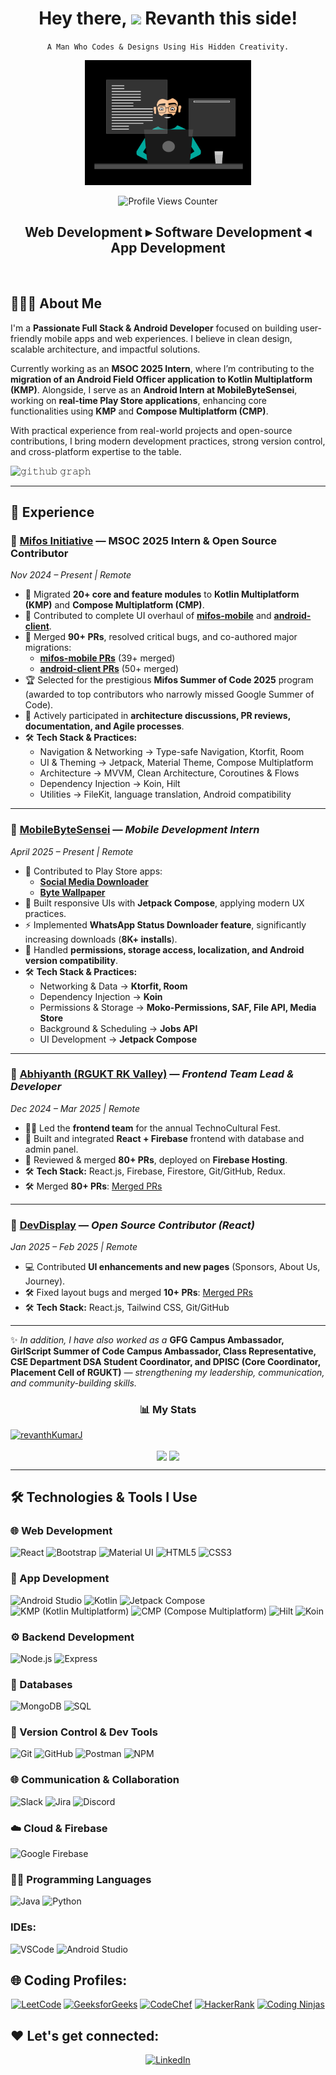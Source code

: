 
<div align="center">
  	
  <h1 align="center">Hey there, <img src="https://raw.githubusercontent.com/MartinHeinz/MartinHeinz/master/wave.gif" width="40px"> Revanth this side!</h1>

  <p><code>A Man Who Codes & Designs Using His Hidden Creativity.</code></p>
  
  <img src="./thoughtworks-gif_dribbble.gif" height="200px" alt="ThoughtWorks GIF" />
  
  <p>
    <img src="https://komarev.com/ghpvc/?username=revanthkumarJ&label=Profile%20views&color=0e75b6&style=flat" alt="Profile Views Counter" />
  </p>
  
  <h2 align="center">Web Development ▸ Software Development ◂ App Development</h2>
  
</div>


<br/>

## 🙋🏻‍♂️ **About Me**

I'm a **Passionate Full Stack & Android Developer** focused on building user-friendly mobile apps and web experiences. I believe in clean design, scalable architecture, and impactful solutions.

Currently working as an **MSOC 2025 Intern**, where I’m contributing to the **migration of an Android Field Officer application to Kotlin Multiplatform (KMP)**. Alongside, I serve as an **Android Intern at MobileByteSensei**, working on **real-time Play Store applications**, enhancing core functionalities using **KMP** and **Compose Multiplatform (CMP)**.

With practical experience from real-world projects and open-source contributions, I bring modern development practices, strong version control, and cross-platform expertise to the table.



![𝚐𝚒𝚝𝚑𝚞𝚋 𝚐𝚛𝚊𝚙𝚑](https://github-readme-activity-graph.vercel.app/graph?username=revanthkumarJ&theme=react-dark&hide_border=true&area=true) <hr>

## 💼 Experience

### 📌 [Mifos Initiative](https://mifos.org/) —  **MSOC 2025 Intern & Open Source Contributor**  
*Nov 2024 – Present | Remote*  

- 🚀 Migrated **20+ core and feature modules** to **Kotlin Multiplatform (KMP)** and **Compose Multiplatform (CMP)**.  
- 🎨 Contributed to complete UI overhaul of **[mifos-mobile](https://play.google.com/store/apps/details?id=org.mifos.mobile)** and **[android-client](https://play.google.com/store/apps/details?id=com.mifos.mifosxdroid)**.  
- 🔧 Merged **90+ PRs**, resolved critical bugs, and co-authored major migrations:  
  - **[mifos-mobile PRs](https://github.com/openMF/mifos-mobile/pulls?q=is%3Amerged+is%3Apr+author%3ArevanthkumarJ)** (39+ merged)  
  - **[android-client PRs](https://github.com/openMF/android-client/pulls?q=is%3Amerged+is%3Apr+author%3ArevanthKumarJ)** (50+ merged)  
- 🏆 Selected for the prestigious **Mifos Summer of Code 2025** program (awarded to top contributors who narrowly missed Google Summer of Code).  
- 🤝 Actively participated in **architecture discussions, PR reviews, documentation, and Agile processes**.  
- 🛠️ **Tech Stack & Practices:**  
  - Navigation & Networking → Type-safe Navigation, Ktorfit, Room  
  - UI & Theming → Jetpack, Material Theme, Compose Multiplatform  
  - Architecture → MVVM, Clean Architecture, Coroutines & Flows  
  - Dependency Injection → Koin, Hilt  
  - Utilities → FileKit, language translation, Android compatibility  

---

### 📌 [MobileByteSensei](https://www.mobilebytesensei.com/) — *Mobile Development Intern*  
*April 2025 – Present | Remote*  

- 📱 Contributed to Play Store apps:  
  - [**Social Media Downloader**](https://play.google.com/store/apps/details?id=com.sensei.social&pcampaignid=web_share)  
  - [**Byte Wallpaper**](https://play.google.com/store/apps/details?id=org.mobilebytesensei.wallpaper&pcampaignid=web_share)  
- 🎨 Built responsive UIs with **Jetpack Compose**, applying modern UX practices.  
- ⚡ Implemented **WhatsApp Status Downloader feature**, significantly increasing downloads (**8K+ installs**).  
- 🔐 Handled **permissions, storage access, localization, and Android version compatibility**.  
- 🛠️ **Tech Stack & Practices:**  
  - Networking & Data → **Ktorfit, Room**  
  - Dependency Injection → **Koin**  
  - Permissions & Storage → **Moko-Permissions, SAF, File API, Media Store**  
  - Background & Scheduling → **Jobs API**  
  - UI Development → **Jetpack Compose**  


---

### 📌 [Abhiyanth (RGUKT RK Valley)](https://abhiyanthrkv.in/) — *Frontend Team Lead & Developer*  
*Dec 2024 – Mar 2025 | Remote*  

- 👨‍💻 Led the **frontend team** for the annual TechnoCultural Fest.  
- 🚀 Built and integrated **React + Firebase** frontend with database and admin panel.  
- 🔧 Reviewed & merged **80+ PRs**, deployed on **Firebase Hosting**.  
- 🛠️ **Tech Stack:** React.js, Firebase, Firestore, Git/GitHub, Redux.  
- 🛠️ Merged **80+ PRs**: [Merged PRs](https://github.com/Student-Recreation-Center-CSE-RKV/Abhiyanth-Client/pulls?q=is%3Amerged+is%3Apr+author%3ArevanthkumarJ+)  

---

### 📌 [DevDisplay](https://github.com/codeaashu/DevDisplay) — *Open Source Contributor (React)*  
*Jan 2025 – Feb 2025 | Remote*  

- 💻 Contributed **UI enhancements and new pages** (Sponsors, About Us, Journey).  
- 🛠️ Fixed layout bugs and merged **10+ PRs**: [Merged PRs](https://github.com/codeaashu/DevDisplay/pulls?q=is%3Amerged+is%3Apr+author%3ArevanthkumarJ)  
- 🛠️ **Tech Stack:** React.js, Tailwind CSS, Git/GitHub

---

✨ *In addition, I have also worked as a* **GFG Campus Ambassador, GirlScript Summer of Code Campus Ambassador, Class Representative, CSE Department DSA Student Coordinator, and DPISC (Core Coordinator, Placement Cell of RGUKT)** *— strengthening my leadership, communication, and community-building skills.*  

<h3 align="center">📊 My Stats</h3>
<p align="left"> <a href="https://github.com/ryo-ma/github-profile-trophy"><img src="https://github-profile-trophy.vercel.app/?username=revanthkumarJ&theme=algolia" alt="revanthKumarJ" /></a> </p>
<p align="center">
    <img align="center" src="https://github-readme-stats.vercel.app/api?username=revanthkumarJ&show_icons=true&rank_icon=github&border=true&border_color=ffffff&title_color=00ACC1&amp&icon_color=00ACC1&amp&text_color=FFFFFF&amp&bg_color=001233&count_private=true&include_all_commits=true&show=reviews,discussions_started,discussions_answered,prs_merged,prs_merged_percentage"/>
    <img align="center" height="195px" src="https://github-readme-stats.vercel.app/api/top-langs/?username=revanthkumarJ&show_icons=true&border=true&border_color=ffffff&text_color=FFFFFF&bg_color=001233&title_color=00ACC1&langs_count=15&layout=compact" />

</div> <hr>



## 🛠️ Technologies & Tools I Use

### 🌐 Web Development
<p>
  <img alt="React" src="https://img.shields.io/badge/React-20232A?style=for-the-badge&logo=react&logoColor=61DAFB" height="25px"/>
  <img alt="Bootstrap" src="https://img.shields.io/badge/Bootstrap-563D7C?style=for-the-badge&logo=bootstrap&logoColor=white" height="25px"/>
  <img alt="Material UI" src="https://img.shields.io/badge/Material--UI-0081CB?style=for-the-badge&logo=material-ui&logoColor=white" height="25px"/>
  <img alt="HTML5" src="https://img.shields.io/badge/HTML5-E34F26?style=for-the-badge&logo=html5&logoColor=white" height="25px"/>
  <img alt="CSS3" src="https://img.shields.io/badge/CSS3-1572B6?style=for-the-badge&logo=css3&logoColor=white" height="25px"/>
</p>

### 📱 App Development
<p>
  <img alt="Android Studio" src="https://img.shields.io/badge/Android_Studio-3DDC84?style=for-the-badge&logo=androidstudio&logoColor=white" height="25px"/>
  <img alt="Kotlin" src="https://img.shields.io/badge/Kotlin-00599C?style=for-the-badge&logo=kotlin&logoColor=61DAFB" height="25px"/>
  <img alt="Jetpack Compose" src="https://img.shields.io/badge/Jetpack_Compose-00599C?style=for-the-badge&logo=jetpackcompose&logoColor=61DAFB" height="25px"/>
  <img alt="KMP (Kotlin Multiplatform)" src="https://img.shields.io/badge/KMP-00599C?style=for-the-badge&logo=kotlin&logoColor=61DAFB" height="25px"/>
  <img alt="CMP (Compose Multiplatform)" src="https://img.shields.io/badge/CMP-00599C?style=for-the-badge&logo=kotlin&logoColor=61DAFB" height="25px"/>
  <img alt="Hilt" src="https://img.shields.io/badge/Hilt-ED8B00?style=for-the-badge&logo=android&logoColor=white" height="25px"/>
  <img alt="Koin" src="https://img.shields.io/badge/Koin-FFCA28?style=for-the-badge&logo=kotlin&logoColor=white" height="25px"/>
</p>

### ⚙️ Backend Development
<p>
  <img alt="Node.js" src="https://img.shields.io/badge/-Nodejs-43853d?style=for-the-badge&logo=Node.js&logoColor=white" height="25px"/>
  <img alt="Express" src="https://img.shields.io/badge/express.js-%23404d59.svg?style=for-the-badge&logo=express&logoColor=%2361DAFB" height="25px"/>
</p>

### 💾 Databases
<p>
  <img alt="MongoDB" src="https://img.shields.io/badge/-MongoDB-13aa52?style=for-the-badge&logo=mongodb&logoColor=white" height="25px"/>
  <img alt="SQL" src="https://img.shields.io/badge/SQL-4479A1?style=for-the-badge&logo=sql&logoColor=white" height="25px"/>
</p>

### 🔧 Version Control & Dev Tools
<p>
  <img alt="Git" src="https://img.shields.io/badge/-Git-F05032?style=for-the-badge&logo=git&logoColor=white" height="25px"/>
  <img alt="GitHub" src="https://img.shields.io/badge/-GitHub-181717?style=for-the-badge&logo=github&logoColor=white" height="25px"/>
  <img alt="Postman" src="https://img.shields.io/badge/-Postman-00C7B7?style=for-the-badge&logo=postman&logoColor=white" height="25px"/>
  <img alt="NPM" src="https://img.shields.io/badge/NPM-%23000000.svg?style=for-the-badge&logo=npm&logoColor=white" height="25px"/>
</p>

### 🌐 Communication & Collaboration
<p>
  <img alt="Slack" src="https://img.shields.io/badge/Slack-4A154B?style=for-the-badge&logo=slack&logoColor=white" height="25px"/>
  <img alt="Jira" src="https://img.shields.io/badge/Jira-0052CC?style=for-the-badge&logo=jira&logoColor=white" height="25px"/>
  <img alt="Discord" src="https://img.shields.io/badge/Discord-5865F2?style=for-the-badge&logo=discord&logoColor=white" height="25px"/>
</p>

### ☁️ Cloud & Firebase
<p>
  <img alt="Google Firebase" src="https://img.shields.io/badge/Firebase-FFCA28?style=for-the-badge&logo=firebase&logoColor=white" height="25px"/>
</p>

### 🧑‍💻 Programming Languages
<p>
  <img alt="Java" src="https://img.shields.io/badge/Java-ED8B00?style=for-the-badge&logo=java&logoColor=white" height="25px"/>
  <img alt="Python" src="https://img.shields.io/badge/Python-3776AB?style=for-the-badge&logo=python&logoColor=white" height="25px"/>
</p>


### IDEs:
<p>
  <img alt="VSCode" src="https://img.shields.io/badge/VSCode-007ACC?style=for-the-badge&logo=visual-studio-code&logoColor=white" height="25px"/>
  <img alt="Android Studio" src="https://img.shields.io/badge/Android_Studio-3DDC84?style=for-the-badge&logo=android-studio&logoColor=white" height="25px"/>
</p>




## 🌐 Coding Profiles:
<p align="center">
<a href="https://leetcode.com/RevanthKumarJ/" target="_blank"><img alt="LeetCode" src="https://img.shields.io/badge/LeetCode-%23FFA116.svg?&style=for-the-badge&logo=leetcode&logoColor=white" height="30px"/></a>
<a href="https://auth.geeksforgeeks.org/user/jrevanth/" target="_blank"><img alt="GeeksforGeeks" src="https://img.shields.io/badge/GFG-%231DBF73.svg?&style=for-the-badge&logo=geeksforgeeks&logoColor=white" height="30px"/></a>
<a href="https://www.codechef.com/users/revanthkumarj1" target="_blank"><img alt="CodeChef" src="https://img.shields.io/badge/CodeChef-%23B05128.svg?&style=for-the-badge&logo=codechef&logoColor=white" height="30px"/></a>
<a href="https://www.hackerrank.com/jrevanth101" target="_blank"><img alt="HackerRank" src="https://img.shields.io/badge/HackerRank-%231F8ACB.svg?&style=for-the-badge&logo=hackerrank&logoColor=white" height="30px"/></a>
<a href="https://www.naukri.com/code360/profile/revanthKumarJ" target="_blank"><img alt="Coding Ninjas" src="https://img.shields.io/badge/Coding%20Ninjas-%23FF6F00.svg?&style=for-the-badge&logo=codingninjas&logoColor=white" height="30px"/></a>
<!-- <a href="https://atcoder.jp/users/RevanthKumarJ" target="_blank"><img alt="AtCoder" src="https://img.shields.io/badge/AtCoder-%230A9DC7.svg?&style=for-the-badge&logo=atcoder&logoColor=white" height="30px"/></a>
<a href="https://codeforces.com/profile/RevanthKumarJ" target="_blank"><img alt="Codeforces" src="https://img.shields.io/badge/Codeforces-%231F8ACB.svg?&style=for-the-badge&logo=codeforces&logoColor=white" height="30px"/></a> -->
</p>

## ❤️ Let's get connected:
<p align="center">
<a href="https://www.linkedin.com/in/jilakararevanthkumar/" target="_blank"><img alt="LinkedIn" src="https://img.shields.io/badge/linkedin-%230077B5.svg?&style=for-the-badge&logo=linkedin&logoColor=white" height="30px"/></a>
<!-- <a href="https://www.instagram.com/your_instagram_profile/" target="_blank"><img alt="Instagram" src="https://img.shields.io/badge/Instagram-%23E4405F.svg?&style=for-the-badge&logo=instagram&logoColor=white" height="30px"/></a>
<a href="https://twitter.com/your_twitter_profile" target="_blank"><img alt="Twitter" src="https://img.shields.io/badge/twitter-%231DA1F2.svg?&style=for-the-badge&logo=twitter&logoColor=white" height="30px"/></a> -->
</p>


